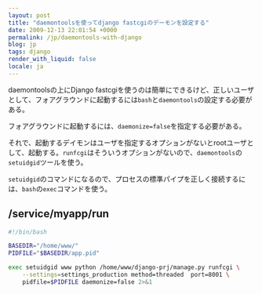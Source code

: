```yaml
---
layout: post
title: "daemontoolsを使ってdjango fastcgiのデーモンを設定する"
date: 2009-12-13 22:01:54 +0000
permalink: /jp/daemontools-with-django
blog: jp
tags: django
render_with_liquid: false
locale: ja
---
```


daemontoolsの上にDjango fastcgiを使うのは簡単にできるけど、正しいユーザとして、フォアグラウンドに起動するには`bash`と`daemontools`の設定する必要がある。

フォアグラウンドに起動するには、`daemonize=false`を指定する必要がある。

それで、起動するデイモンはユーザを指定するオプションがないとrootユーザとして、起動する。`runfcgi`はそういうオプションがないので、`daemontools`の`setuidgid`ツールを使う。

`setuidgid`のコマンドになるので、プロセスの標準パイプを正しく接続するには、`bash`の`exec`コマンドを使う。

## /service/myapp/run

```bash
#!/bin/bash

BASEDIR="/home/www/"
PIDFILE="$BASEDIR/app.pid"

exec setuidgid www python /home/www/django-prj/manage.py runfcgi \
    --settings=settings_production method=threaded  port=8001 \
    pidfile=$PIDFILE daemonize=false 2>&1
```

